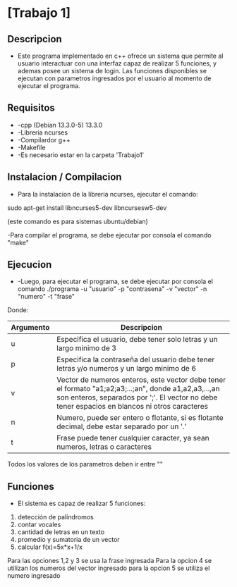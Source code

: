 # [Trabajo 1]
## Descripcion
* Este programa implementado en c++ ofrece un sistema que permite al usuario interactuar con una interfaz capaz de realizar  5 funciones, y ademas posee un sistema de login. Las funciones disponibles se ejecutan con parametros ingresados por el usuario al momento de ejecutar el programa.

## Requisitos
* -cpp (Debian 13.3.0-5) 13.3.0
* -Libreria ncurses
* -Compilardor g++
* -Makefile
* -Es necesario estar en la carpeta 'Trabajo1'

## Instalacion / Compilacion
* Para la instalacion de la libreria ncurses, ejecutar el comando:

sudo apt-get install libncurses5-dev libncursesw5-dev

(este comando es para sistemas ubuntu/debian)

-Para compilar el programa, se debe ejecutar por consola el comando "make"

## Ejecucion
* -Luego, para ejecutar el programa, se debe ejecutar por consola el comando ./programa -u "usuario" -p "contrasena" -v "vector" -n "numero" -t "frase"

Donde:

| Argumento | Descripcion |
| -------- | ----------- |
| u | Especifica el usuario,  debe tener solo letras y un largo minimo de 3 |
| p | Especifica la contraseña del usuario debe tener letras y/o numeros y un largo minimo de 6 |
| v | Vector de numeros enteros, este vector debe tener el formato "a1;a2;a3;...;an", donde a1,a2,a3,...,an son enteros, separados por ';'. El vector no debe tener espacios en blancos ni otros caracteres |
| n | Numero, puede ser entero o flotante, si es flotante decimal, debe estar separado por un '.'  |
| t | Frase puede tener cualquier caracter, ya sean numeros, letras o caracteres |

Todos los valores de los parametros deben ir entre ""


## Funciones
* El sistema es capaz de realizar 5 funciones:
1) detección de palíndromos
2) contar vocales
3) cantidad de letras en un texto
4) promedio y sumatoria de un vector
5) calcular f(x)=5x*x+1/x

Para las opciones 1,2 y 3 se usa la frase ingresada
Para la opcion 4 se utilizan los numeros del vector ingresado
para la opcion 5 se utiliza el numero ingresado